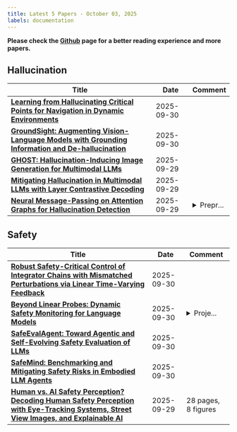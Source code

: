 ```yaml
---
title: Latest 5 Papers - October 03, 2025
labels: documentation
---
```

**Please check the [Github](https://github.com/dingyue772/DailyArxiv) page for a better reading experience and more papers.**

## Hallucination
| **Title** | **Date** | **Comment** |
| --- | --- | --- |
| **[Learning from Hallucinating Critical Points for Navigation in Dynamic Environments](http://arxiv.org/abs/2509.26513v1)** | 2025-09-30 |  |
| **[GroundSight: Augmenting Vision-Language Models with Grounding Information and De-hallucination](http://arxiv.org/abs/2509.25669v1)** | 2025-09-30 |  |
| **[GHOST: Hallucination-Inducing Image Generation for Multimodal LLMs](http://arxiv.org/abs/2509.25178v1)** | 2025-09-29 |  |
| **[Mitigating Hallucination in Multimodal LLMs with Layer Contrastive Decoding](http://arxiv.org/abs/2509.25177v1)** | 2025-09-29 |  |
| **[Neural Message-Passing on Attention Graphs for Hallucination Detection](http://arxiv.org/abs/2509.24770v1)** | 2025-09-29 | <details><summary>Prepr...</summary><p>Preprint. 25 pages, 2 figures</p></details> |

## Safety
| **Title** | **Date** | **Comment** |
| --- | --- | --- |
| **[Robust Safety-Critical Control of Integrator Chains with Mismatched Perturbations via Linear Time-Varying Feedback](http://arxiv.org/abs/2509.26629v1)** | 2025-09-30 |  |
| **[Beyond Linear Probes: Dynamic Safety Monitoring for Language Models](http://arxiv.org/abs/2509.26238v1)** | 2025-09-30 | <details><summary>Proje...</summary><p>Project page: http://james-oldfield.github.io/tpc</p></details> |
| **[SafeEvalAgent: Toward Agentic and Self-Evolving Safety Evaluation of LLMs](http://arxiv.org/abs/2509.26100v1)** | 2025-09-30 |  |
| **[SafeMind: Benchmarking and Mitigating Safety Risks in Embodied LLM Agents](http://arxiv.org/abs/2509.25885v1)** | 2025-09-30 |  |
| **[Human vs. AI Safety Perception? Decoding Human Safety Perception with Eye-Tracking Systems, Street View Images, and Explainable AI](http://arxiv.org/abs/2509.25457v1)** | 2025-09-29 | 28 pages, 8 figures |

